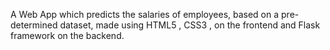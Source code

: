 A Web App which predicts the salaries of employees, based on a pre-determined dataset, made using HTML5 , CSS3 , on the frontend and Flask framework on the backend.
